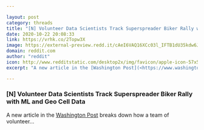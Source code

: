 ```yaml
---

layout: post
category: threads
title: "[N] Volunteer Data Scientists Track Superspreader Biker Rally with ML and Geo Cell Data"
date: 2020-10-22 20:08:33
link: https://vrhk.co/2Topw3X
image: https://external-preview.redd.it/cAeI6VAQ16XCc03l_IFTB1dU35kdw6Js50MCGbR9Ey4.jpg?width=1200&height=628.272251309&auto=webp&crop=1200:628.272251309,smart&s=9c90b36ddd88cffcf0889934929e2b20c762b308
domain: reddit.com
author: "reddit"
icon: http://www.redditstatic.com/desktop2x/img/favicon/apple-icon-57x57.png
excerpt: "A new article in the [Washington Post](<https://www.washingtonpost.com/health/2020/10/17/sturgis-rally-spread/>) breaks down how a team of volunteer..."

---
```


### [N] Volunteer Data Scientists Track Superspreader Biker Rally with ML and Geo Cell Data

A new article in the [Washington Post](<https://www.washingtonpost.com/health/2020/10/17/sturgis-rally-spread/>) breaks down how a team of volunteer...